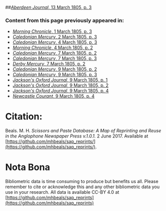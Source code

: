 ##[*Aberdeen Journal*, 13 March 1805, p. 3](https://mhbeals.github.io/sap_html/Aberdeen-Journal/Aberdeen-Journal-13-March-1805-p-3)

### Content from this page previously appeared in:
+ [*Morning Chronicle*, 1 March 1805, p. 3](https://mhbeals.github.io/sap_html/Morning-Chronicle/Morning-Chronicle-1-March-1805-p-3)
+ [*Caledonian Mercury*, 2 March 1805, p. 3](https://mhbeals.github.io/sap_html/Caledonian-Mercury/Caledonian-Mercury-2-March-1805-p-3)
+ [*Caledonian Mercury*, 4 March 1805, p. 3](https://mhbeals.github.io/sap_html/Caledonian-Mercury/Caledonian-Mercury-4-March-1805-p-3)
+ [*Morning Chronicle*, 4 March 1805, p. 2](https://mhbeals.github.io/sap_html/Morning-Chronicle/Morning-Chronicle-4-March-1805-p-2)
+ [*Caledonian Mercury*, 7 March 1805, p. 2](https://mhbeals.github.io/sap_html/Caledonian-Mercury/Caledonian-Mercury-7-March-1805-p-2)
+ [*Caledonian Mercury*, 7 March 1805, p. 3](https://mhbeals.github.io/sap_html/Caledonian-Mercury/Caledonian-Mercury-7-March-1805-p-3)
+ [*Derby Mercury*, 7 March 1805, p. 2](https://mhbeals.github.io/sap_html/Derby-Mercury/Derby-Mercury-7-March-1805-p-2)
+ [*Caledonian Mercury*, 9 March 1805, p. 2](https://mhbeals.github.io/sap_html/Caledonian-Mercury/Caledonian-Mercury-9-March-1805-p-2)
+ [*Caledonian Mercury*, 9 March 1805, p. 3](https://mhbeals.github.io/sap_html/Caledonian-Mercury/Caledonian-Mercury-9-March-1805-p-3)
+ [*Jackson's Oxford Journal*, 9 March 1805, p. 1](https://mhbeals.github.io/sap_html/Jackson's-Oxford-Journal/Jackson's-Oxford-Journal-9-March-1805-p-1)
+ [*Jackson's Oxford Journal*, 9 March 1805, p. 2](https://mhbeals.github.io/sap_html/Jackson's-Oxford-Journal/Jackson's-Oxford-Journal-9-March-1805-p-2)
+ [*Jackson's Oxford Journal*, 9 March 1805, p. 4](https://mhbeals.github.io/sap_html/Jackson's-Oxford-Journal/Jackson's-Oxford-Journal-9-March-1805-p-4)
+ [*Newcastle Courant*, 9 March 1805, p. 4](https://mhbeals.github.io/sap_html/Newcastle-Courant/Newcastle-Courant-9-March-1805-p-4)
                    
# Citation: 

Beals. M. H. *Scissors and Paste Database: A Map of Reprinting and Reuse in the Anglophone Newspaper Press v.1.0.1.* 2 June 2017. Available at [https://github.com/mhbeals/sap_reprints/](https://github.com/mhbeals/sap_reprints/). 
                    
# Nota Bona

Bibliometric data is time consuming to produce but benefits us all. Please remember to cite or acknowledge this and any other bibliometric data you use in your research. All data is available CC-BY 4.0 at [https://github.com/mhbeals/sap_reprints](https://github.com/mhbeals/sap_reprints)